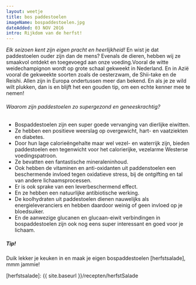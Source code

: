 ```yaml
---
layout: weetje
title: bos paddestoelen
imageName: bospaddestoelen.jpg
dateAdded: 03 NOV 2016
intro: Rijkdom van de herfst!
---
```


*Elk seizoen kent zijn eigen pracht en heerlijkheid!*
En wist je dat paddestoelen ouder zijn dan de mens? Evenals de dieren, hebben wij ze smaakvol ontdekt en toegevoegd aan onze voeding.Vooral de witte weidechampignon wordt op grote schaal gekweekt in Nederland. En in Azië vooral de gekweekte soorten zoals de oesterzwam, de Shii-take en de Reishi. Allen zijn in Europa ondertussen meer dan bekend. En als je ze wild wilt plukken, dan is en blijft het een gouden tip, om een echte kenner mee te nemen!

###### Waarom zijn paddestoelen zo supergezond en geneeskrachtig?

* Bospaddestoelen zijn een super goede vervanging van dierlijke eiwitten.
* Ze hebben een positieve weerslag op overgewicht, hart- en vaatziekten en diabetes.
* Door hun lage calorieëngehalte maar wel vezel- en waterrijk zijn, bieden paddestoelen een tegenwicht voor het calorierijke, vezelarme Westerse voedingspatroon.
* Ze bevatten een fantastische mineraleninhoud.
* Ook hebben de vitaminen en anti-oxidanten uit paddenstoelen een beschermende invloed tegen oxidatieve stress, bij de ontgifting en tal van andere lichaamsprocessen.
* Er is ook sprake van een leverbeschermend effect.
* En ze hebben een natuurlijke antibiotische werking.
* De koolhydraten uit paddestoelen dienen nauwelijks als energieleveranciers en hebben daardoor weinig of geen invloed op je bloedsuiker.
* En de aanwezige glucanen en glucaan-eiwit verbindingen in bospaddestoelen zijn ook nog eens super interessant en goed voor je lichaam.

##### Tip!
Duik lekker je keuken in en maak je eigen bospaddestoelen [herfstsalade], mmm jammie!

[herfstsalade]: {{ site.baseurl }}/recepten/herfstSalade
